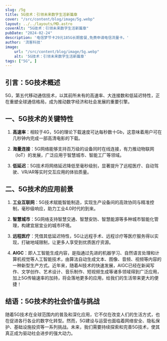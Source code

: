 ```yaml
---
slug: /5g
title: 5G技术：引领未来数字生活新篇章
cover: "/src/content/blog/image/5g.webp"
layout: ../../layouts/MD.astro
coverAlt: "5G技术：引领未来数字生活新篇章"
pubDate: "2024-02-24"
description: '电信梦节卡29元185G长期套餐,免费申请电信流量卡。'
author: '流客科技'
image:
    url: "/src/content/blog/image/5g.webp"
    alt: '5G技术：引领未来数字生活新篇章'
tags: ["5G", ]
---
```


## 引言：5G技术概述

5G，第五代移动通信技术，以其前所未有的高速率、大连接数和低延迟特性，正在重塑全球通信格局，成为推动数字经济和社会发展的重要引擎。 

## 一、5G技术的关键特性

1. **高速率**：相较于4G，5G的理论下载速度可达每秒数十Gb，这意味着用户可在几秒钟内完成一部高清电影的下载。 

2. **海量连接**：5G网络能够支持百万级的设备同时在线连接，有力推动物联网（IoT）的发展，广泛应用于智慧城市、智能工厂等领域。

3. **低延迟**：5G技术将网络延迟降低至毫秒级别，显著提升了远程医疗、自动驾驶、VR/AR等实时交互应用的体验质量。

## 二、5G技术的应用前景

1. **工业互联网**：5G技术赋能智能制造，实现生产设备间的高效协同与精准控制，毫秒级响应，助力工业4.0时代的到来。

2. **智慧城市**：5G网络支持智慧交通、智慧安防、智慧能源等多种城市智能化管理，构建宜居宜业的城市环境。 

3. **远程医疗**：凭借其低延迟特性，5G让远程手术、远程诊疗等医疗服务得以实现，打破地域限制，让更多人享受到优质医疗资源。 

3. **AIGC**：即人工智能生成内容，是指通过先进的机器学习、自然语言处理和计算机视觉等人工智能技术，由算法自动生成文本、图像、音频、视频等内容的一种新型生产方式。近年来，随着AI技术的快速发展，AIGC已经在新闻写作、文学创作、艺术设计、音乐制作、短视频生成等诸多领域得到广泛应用，加上5G传输速率的加持，将会落地更多的应用，给我们的生活带来更大的便捷！

## 结语：5G技术的社会价值与挑战

随着5G技术在全球范围内的普及和深化应用，它不仅在改变人们的生活方式，也在促进各行各业的数字化转型。然而，5G建设与运营也面临着网络安全、隐私保护、基础设施投资等一系列挑战。未来，我们需要持续探索和完善5G技术，使其真正成为驱动社会进步的强大动力。
